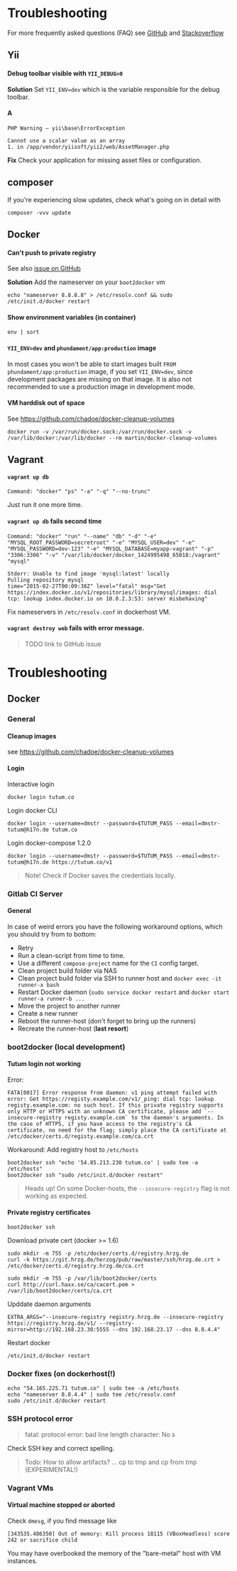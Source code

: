 Troubleshooting
===============

For more frequently asked questions (FAQ) see [GitHub](https://github.com/phundament/app/issues) and [Stackoverflow](http://stackoverflow.com/questions/tagged/phundament)

## Yii

#### Debug toolbar visible with `YII_DEBUG=0`

**Solution** Set `YII_ENV=dev` which is the variable responsible for the debug toolbar.

#### A

```
PHP Warning – yii\base\ErrorException

Cannot use a scalar value as an array
1. in /app/vendor/yiisoft/yii2/web/AssetManager.php
```

**Fix** Check your application for missing asset files or configuration.

## composer

If you're experiencing slow updates, check what's going on in detail with

    composer -vvv update


## Docker

#### Can't push to private registry

See also [issue on GitHub]()

**Solution** Add the nameserver on your `boot2docker` vm 

```
echo "nameserver 8.8.8.8" > /etc/resolv.conf && sudo /etc/init.d/docker restart
```

#### Show environment variables (in container)

    env | sort


#### `YII_ENV=dev` and `phundament/app:production` image

In most cases you won't be able to start images built `FROM phundament/app:production` image, if you set `YII_ENV=dev`, since development packages are missing on that image. It is also not recommended to use a production image in development mode.

#### VM harddisk out of space

See https://github.com/chadoe/docker-cleanup-volumes

    docker run -v /var/run/docker.sock:/var/run/docker.sock -v /var/lib/docker:/var/lib/docker --rm martin/docker-cleanup-volumes


## Vagrant

#### `vagrant up db`

```
Command: "docker" "ps" "-a" "-q" "--no-trunc"
```

Just run it one more time.

#### `vagrant up db` fails second time

```
Command: "docker" "run" "--name" "db" "-d" "-e" "MYSQL_ROOT_PASSWORD=secretroot" "-e" "MYSQL_USER=dev" "-e" "MYSQL_PASSWORD=dev-123" "-e" "MYSQL_DATABASE=myapp-vagrant" "-p" "3306:3306" "-v" "/var/lib/docker/docker_1424995498_65018:/vagrant" "mysql"

Stderr: Unable to find image 'mysql:latest' locally
Pulling repository mysql
time="2015-02-27T00:09:38Z" level="fatal" msg="Get https://index.docker.io/v1/repositories/library/mysql/images: dial tcp: lookup index.docker.io on 10.0.2.3:53: server misbehaving" 
```

Fix nameservers in `/etc/resolv.conf` in dockerhost VM.

#### `vagrant destroy web` fails with error message.
 
> TODO link to GitHub issue


Troubleshooting
===============

Docker
------


### General

#### Cleanup images

see https://github.com/chadoe/docker-cleanup-volumes

#### Login

Interactive login
    
    docker login tutum.co

Login docker CLI
    
    docker login --username=dmstr --password=$TUTUM_PASS --email=dmstr-tutum@h17n.de tutum.co

Login docker-compose 1.2.0
    
    docker login --username=dmstr --password=$TUTUM_PASS --email=dmstr-tutum@h17n.de https://tutum.co/v1

> Note! Check if Docker saves the credentials locally.


### Gitlab CI Server

#### General

In case of weird errors you have the following workaround options, which you should try from to bottom:

- Retry
- Run a clean-script from time to time.
- Use a different `compose-project` name for the `CI` config target.
- Clean project build folder via NAS
- Clean project build folder via SSH to runner host and `docker exec -it runner-x bash`
- Restart Docker daemon (`sudo service docker restart` and `docker start runner-a runner-b ...`
- Move the project to another runner
- Create a new runner
- Reboot the runner-host (don't forget to bring up the runners)
- Recreate the runner-host (**last resort**)


### boot2docker (local development)

#### Tutum login not working

Error: 

    FATA[0017] Error response from daemon: v1 ping attempt failed with error: Get https://registy.example.com/v1/_ping: dial tcp: lookup registy.example.com: no such host. If this private registry supports only HTTP or HTTPS with an unknown CA certificate, please add `--insecure-registry registy.example.com` to the daemon's arguments. In the case of HTTPS, if you have access to the registry's CA certificate, no need for the flag; simply place the CA certificate at /etc/docker/certs.d/registy.example.com/ca.crt 

Workaround: Add registry host to `/etc/hosts`

    boot2docker ssh "echo '54.85.213.230 tutum.co' | sudo tee -a /etc/hosts"
    boot2docker ssh "sudo /etc/init.d/docker restart"

> Heads up! On some Docker-hosts, the `--insecure-registry` flag is not working as expected.


#### Private registry certificates

    boot2docker ssh

Download private cert (docker >= 1.6)
    
    sudo mkdir -m 755 -p /etc/docker/certs.d/registry.hrzg.de
    curl -k https://git.hrzg.de/herzog/pub/raw/master/ssh/hrzg.de.crt > /etc/docker/certs.d/registry.hrzg.de/ca.crt

    sudo mkdir -m 755 -p /var/lib/boot2docker/certs
    curl http://curl.haxx.se/ca/cacert.pem > /var/lib/boot2docker/certs/ca.crt

Upddate daemon arguments

    EXTRA_ARGS="--insecure-registry registry.hrzg.de --insecure-registry https://registry.hrzg.de/v1/ --registry-mirror=http://192.168.23.30:5555 --dns 192.168.23.17 --dns 8.8.4.4"

Restart docker

    /etc/init.d/docker restart


### Docker fixes (on dockerhost(!)

	echo "54.165.225.71 tutum.co" | sudo tee -a /etc/hosts
	echo "nameserver 8.8.4.4" | sudo tee /etc/resolv.conf
	sudo /etc/init.d/docker restart

### SSH protocol error
  
  > fatal: protocol error: bad line length character: No s
  
Check SSH key and correct spelling.

> Todo: How to allow artifacts? ... cp to tmp and cp from tmp (EXPERIMENTAL!)




### Vagrant VMs 

#### Virtual machine stopped or aborted

Check `dmesg`, if you find message like

    [343535.486350] Out of memory: Kill process 18115 (VBoxHeadless) score 242 or sacrifice child
    
You may have overbooked the memory of the "bare-metal" host with VM instances.